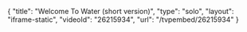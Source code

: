 {
    "title": "Welcome To Water (short version)",
    "type": "solo",
    "layout": "iframe-static",
    "videoId": "26215934",
    "url": "\/tvpembed\/26215934"
}